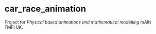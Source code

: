 # car_race_animation
Project for *Physical based animations and mathematical modelling* mAIN FMFI UK.
